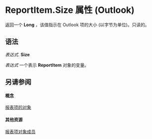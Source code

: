 
# ReportItem.Size 属性 (Outlook)

返回一个 **Long** ，该值指示在 Outlook 项的大小 (以字节为单位)。只读的。


## 语法

 _表达式_. **Size**

 _表达式_ 一个表示 **ReportItem** 对象的变量。


## 另请参阅


#### 概念


[报表项的对象](16ebe336-72e0-42f6-99d3-edecc3ea284d.md)
#### 其他资源


[报表项对象成员](5a5662dd-e969-bbd5-129b-44609ba1cf9f.md)